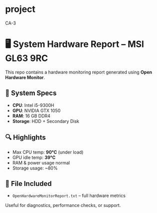 # project
CA-3
# 🖥️ System Hardware Report – MSI GL63 9RC

This repo contains a hardware monitoring report generated using **Open Hardware Monitor**.

## 📌 System Specs
- **CPU**: Intel i5-9300H
- **GPU**: NVIDIA GTX 1050
- **RAM**: 16 GB DDR4
- **Storage**: HDD + Secondary Disk

## 🔍 Highlights
- Max CPU temp: **90°C** (under load)
- GPU idle temp: **39°C**
- RAM & power usage normal
- Storage usage: ~80%

## 📁 File Included
- `OpenHardwareMonitorReport.txt` – full hardware metrics

Useful for diagnostics, performance checks, or support.
